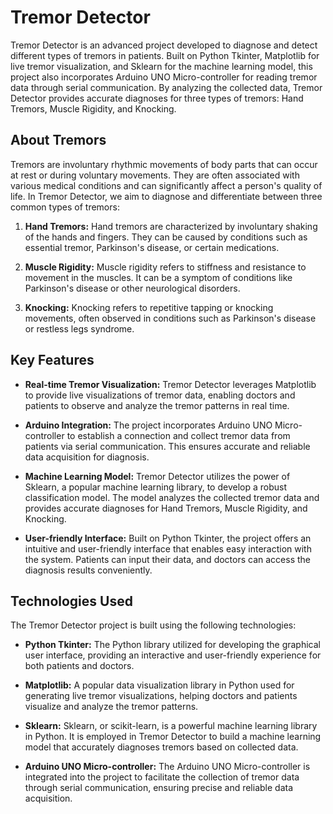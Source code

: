 # Tremor Detector

Tremor Detector is an advanced project developed to diagnose and detect different types of tremors in patients. Built on Python Tkinter, Matplotlib for live tremor visualization, and Sklearn for the machine learning model, this project also incorporates Arduino UNO Micro-controller for reading tremor data through serial communication. By analyzing the collected data, Tremor Detector provides accurate diagnoses for three types of tremors: Hand Tremors, Muscle Rigidity, and Knocking.

## About Tremors

Tremors are involuntary rhythmic movements of body parts that can occur at rest or during voluntary movements. They are often associated with various medical conditions and can significantly affect a person's quality of life. In Tremor Detector, we aim to diagnose and differentiate between three common types of tremors:

1. **Hand Tremors:** Hand tremors are characterized by involuntary shaking of the hands and fingers. They can be caused by conditions such as essential tremor, Parkinson's disease, or certain medications.

2. **Muscle Rigidity:** Muscle rigidity refers to stiffness and resistance to movement in the muscles. It can be a symptom of conditions like Parkinson's disease or other neurological disorders.

3. **Knocking:** Knocking refers to repetitive tapping or knocking movements, often observed in conditions such as Parkinson's disease or restless legs syndrome.

## Key Features

- **Real-time Tremor Visualization:** Tremor Detector leverages Matplotlib to provide live visualizations of tremor data, enabling doctors and patients to observe and analyze the tremor patterns in real time.

- **Arduino Integration:** The project incorporates Arduino UNO Micro-controller to establish a connection and collect tremor data from patients via serial communication. This ensures accurate and reliable data acquisition for diagnosis.

- **Machine Learning Model:** Tremor Detector utilizes the power of Sklearn, a popular machine learning library, to develop a robust classification model. The model analyzes the collected tremor data and provides accurate diagnoses for Hand Tremors, Muscle Rigidity, and Knocking.

- **User-friendly Interface:** Built on Python Tkinter, the project offers an intuitive and user-friendly interface that enables easy interaction with the system. Patients can input their data, and doctors can access the diagnosis results conveniently.

## Technologies Used

The Tremor Detector project is built using the following technologies:

- **Python Tkinter:** The Python library utilized for developing the graphical user interface, providing an interactive and user-friendly experience for both patients and doctors.

- **Matplotlib:** A popular data visualization library in Python used for generating live tremor visualizations, helping doctors and patients visualize and analyze the tremor patterns.

- **Sklearn:** Sklearn, or scikit-learn, is a powerful machine learning library in Python. It is employed in Tremor Detector to build a machine learning model that accurately diagnoses tremors based on collected data.

- **Arduino UNO Micro-controller:** The Arduino UNO Micro-controller is integrated into the project to facilitate the collection of tremor data through serial communication, ensuring precise and reliable data acquisition.
